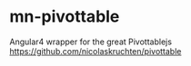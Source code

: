 # mn-pivottable
Angular4 wrapper for the great Pivottablejs https://github.com/nicolaskruchten/pivottable
